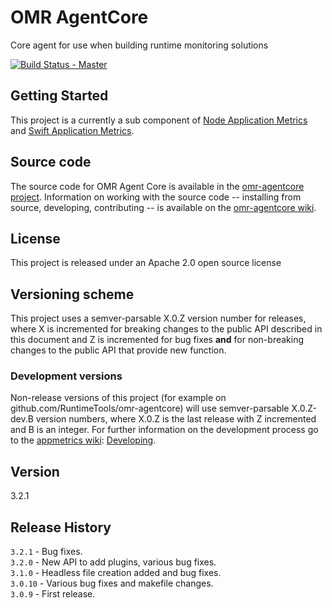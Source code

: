 # OMR AgentCore
Core agent for use when building runtime monitoring solutions

[![Build Status - Master](https://travis-ci.org/RuntimeTools/omr-agentcore.svg?branch=master)](https://travis-ci.org/RuntimeTools/omr-agentcore)

## Getting Started
This project is a currently a sub component of [Node Application Metrics](https://github.com/RuntimeTools/appmetrics) and [Swift Application Metrics](https://github.com/RuntimeTools/SwiftMetrics).

## Source code
The source code for OMR Agent Core is available in the [omr-agentcore project][1]. Information on working with the source code -- installing from source, developing, contributing -- is available on the [omr-agentcore wiki][2].

## License
This project is released under an Apache 2.0 open source license

## Versioning scheme
This project uses a semver-parsable X.0.Z version number for releases, where X is incremented for breaking changes to the public API described in this document and Z is incremented for bug fixes **and** for non-breaking changes to the public API that provide new function.

### Development versions
Non-release versions of this project (for example on github.com/RuntimeTools/omr-agentcore) will use semver-parsable X.0.Z-dev.B version numbers, where X.0.Z is the last release with Z incremented and B is an integer. For further information on the development process go to the  [appmetrics wiki][3]: [Developing](https://github.com/RuntimeTools/appmetrics/wiki/Developing).

## Version
3.2.1

## Release History
`3.2.1` - Bug fixes.  
`3.2.0` - New API to add plugins, various bug fixes.  
`3.1.0` - Headless file creation added and bug fixes.  
`3.0.10` - Various bug fixes and makefile changes.  
`3.0.9` - First release.

[1]:https://github.com/RuntimeTools/omr-agentcore
[2]:https://github.com/RuntimeTools/omr-agentcore/wiki
[3]:https://github.com/RuntimeTools/appmetrics/wiki
